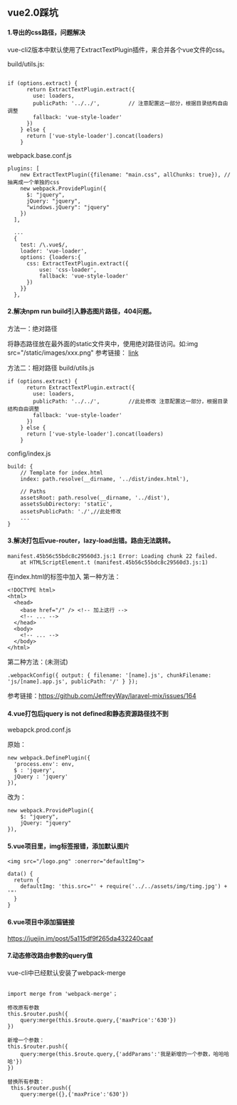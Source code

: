 ## vue2.0踩坑
#### 1.导出的css路径，问题解决
vue-cli2版本中默认使用了ExtractTextPlugin插件，来合并各个vue文件的css。

build/utils.js:
```

if (options.extract) {
      return ExtractTextPlugin.extract({
        use: loaders,
        publicPath: '../../',         // 注意配置这一部分，根据目录结构自由调整
        fallback: 'vue-style-loader'
      })
    } else {
      return ['vue-style-loader'].concat(loaders)
    }
```
webpack.base.conf.js

```
plugins: [
    new ExtractTextPlugin({filename: "main.css", allChunks: true}), //抽离成一个单独的css
    new webpack.ProvidePlugin({
      $: "jquery",
      jQuery: "jquery",
      "windows.jQuery": "jquery"
    })
  ],
  
  ...
  {
    test: /\.vue$/,
    loader: 'vue-loader',
    options: {loaders:{
      css: ExtractTextPlugin.extract({
          use: 'css-loader',
          fallback: 'vue-style-loader'
      })
    }}
  },
```
#### 2.解决npm run build引入静态图片路径，404问题。

方法一：绝对路径

将静态路径放在最外面的static文件夹中，使用绝对路径访问。如:img src="/static/images/xxx.png"
参考链接：
[link](https://segmentfault.com/q/1010000009642018)

方法二：相对路径
build/utils.js

```
if (options.extract) {
      return ExtractTextPlugin.extract({
        use: loaders,
        publicPath: '../../',         //此处修改 注意配置这一部分，根据目录结构自由调整
        fallback: 'vue-style-loader'
      })
    } else {
      return ['vue-style-loader'].concat(loaders)
    }
```

config/index.js


```
build: {
    // Template for index.html
    index: path.resolve(__dirname, '../dist/index.html'),

    // Paths
    assetsRoot: path.resolve(__dirname, '../dist'),
    assetsSubDirectory: 'static',
    assetsPublicPath: './',//此处修改
    ...
}
```
#### 3.解决打包后vue-router，lazy-load出错。路由无法跳转。

```
manifest.45b56c55bdc8c29560d3.js:1 Error: Loading chunk 22 failed.
    at HTMLScriptElement.t (manifest.45b56c55bdc8c29560d3.js:1)
```
在index.html的<head>标签中加入
第一种方法：
```
<!DOCTYPE html>
<html>
  <head>
    <base href="/" /> <!-- 加上这行 -->
    <!-- ... -->
  </head>
  <body>
    <!-- ... -->
  </body>
</html>
```

第二种方法：(未测试)

```
.webpackConfig({ output: { filename: '[name].js', chunkFilename: 'js/[name].app.js', publicPath: '/' } });
```
参考链接：https://github.com/JeffreyWay/laravel-mix/issues/164

#### 4.vue打包后jquery is not defined和静态资源路径找不到

webapck.prod.conf.js

原始：

```
new webpack.DefinePlugin({  
  'process.env': env,  
  $ : 'jquery',  
  jQuery : 'jquery'  
}),
```
改为：

```
new webpack.ProvidePlugin({  
    $: "jquery",  
    jQuery: "jquery"  
}), 
```

#### 5.vue项目里，img标签报错，添加默认图片

```
<img src="/logo.png" :onerror="defaultImg">

data() {
  return {
    defaultImg: 'this.src="' + require('../../assets/img/timg.jpg') + '"'
  }
}
```

#### 6.vue项目中添加猫链接
https://juejin.im/post/5a115df9f265da432240caaf

#### 7.动态修改路由参数的query值


vue-cli中已经默认安装了webpack-merge
```

import merge from 'webpack-merge'；
 
修改原有参数        
this.$router.push({
    query:merge(this.$route.query,{'maxPrice':'630'})
})
 
新增一个参数：
this.$router.push({
    query:merge(this.$route.query,{'addParams':'我是新增的一个参数，哈哈哈哈'})
})
 
替换所有参数：
 this.$router.push({
    query:merge({},{'maxPrice':'630'})

```








